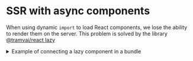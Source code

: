 # SSR with async components

When using dynamic `import` to load React components, we lose the ability to render them on the server.
This problem is solved by the library [@tramvai/react lazy](features/react.md#lazy)

<p>
<details>
<summary>Example of connecting a lazy component in a bundle</summary>

@inline index.ts

</details>
</p>
